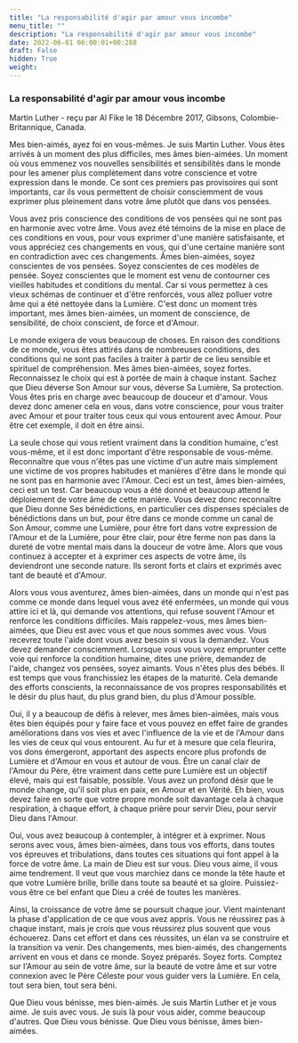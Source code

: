 ```yaml
---
title: "La responsabilité d'agir par amour vous incombe"
menu_title: ""
description: "La responsabilité d'agir par amour vous incombe"
date: 2022-06-01 06:00:01+00:288
draft: False
hidden: True
weight:
---
```

### La responsabilité d'agir par amour vous incombe

Martin Luther - reçu par Al Fike le 18 Décembre 2017, Gibsons, Colombie-Britannique, Canada.

Mes bien-aimés, ayez foi en vous-mêmes. Je suis Martin Luther. Vous êtes arrivés à un moment des plus difficiles, mes âmes bien-aimées. Un moment où vous emmenez vos nouvelles sensibilités et sensibilités dans le monde pour les amener plus complètement dans votre conscience et votre expression dans le monde. Ce sont ces premiers pas provisoires qui sont importants, car ils vous permettent de choisir consciemment de vous exprimer plus pleinement dans votre âme plutôt que dans vos pensées.

Vous avez pris conscience des conditions de vos pensées qui ne sont pas en harmonie avec votre âme. Vous avez été témoins de la mise en place de ces conditions en vous, pour vous exprimer d'une manière satisfaisante, et vous appréciez ces changements en vous, qui d'une certaine manière sont en contradiction avec ces changements. Âmes bien-aimées, soyez conscientes de vos pensées. Soyez conscientes de ces modèles de pensée. Soyez conscientes que le moment est venu de contourner ces vieilles habitudes et conditions du mental. Car si vous permettez à ces vieux schémas de continuer et d'être renforcés, vous allez polluer votre âme qui a été nettoyée dans la Lumière. C'est donc un moment très important, mes âmes bien-aimées, un moment de conscience, de sensibilité, de choix conscient, de force et d'Amour.

Le monde exigera de vous beaucoup de choses. En raison des conditions de ce monde, vous êtes attirés dans de nombreuses conditions, des conditions qui ne sont pas faciles à traiter à partir de ce lieu sensible et spirituel de compréhension. Mes âmes bien-aimées, soyez fortes. Reconnaissez le choix qui est à portée de main à chaque instant. Sachez que Dieu déverse Son Amour sur vous, déverse Sa Lumière, Sa protection. Vous êtes pris en charge avec beaucoup de douceur et d'amour. Vous devez donc amener cela en vous, dans votre conscience, pour vous traiter avec Amour et pour traiter tous ceux qui vous entourent avec Amour. Pour être cet exemple, il doit en être ainsi.

La seule chose qui vous retient vraiment dans la condition humaine, c'est vous-même, et il est donc important d'être responsable de vous-même. Reconnaître que vous n'êtes pas une victime d'un autre mais simplement une victime de vos propres habitudes et manières d'être dans le monde qui ne sont pas en harmonie avec l'Amour. Ceci est un test, âmes bien-aimées, ceci est un test. Car beaucoup vous a été donné et beaucoup attend le déploiement de votre âme de cette manière. Vous devez donc reconnaître que Dieu donne Ses bénédictions, en particulier ces dispenses spéciales de bénédictions dans un but, pour être dans ce monde comme un canal de Son Amour, comme une Lumière, pour être fort dans votre expression de l'Amour et de la Lumière, pour être clair, pour être ferme non pas dans la dureté de votre mental mais dans la douceur de votre âme. Alors que vous continuez à accepter et à exprimer ces aspects de votre âme, ils deviendront une seconde nature. Ils seront forts et clairs et exprimés avec tant de beauté et d'Amour.

Alors vous vous aventurez, âmes bien-aimées, dans un monde qui n'est pas comme ce monde dans lequel vous avez été enfermées, un monde qui vous attire ici et là, qui demande vos attentions, qui refuse souvent l'Amour et renforce les conditions difficiles. Mais rappelez-vous, mes âmes bien-aimées, que Dieu est avec vous et que nous sommes avec vous. Vous recevrez toute l'aide dont vous avez besoin si vous la demandez. Vous devez demander consciemment. Lorsque vous vous voyez emprunter cette voie qui renforce la condition humaine, dites une prière, demandez de l'aide, changez vos pensées, soyez aimants. Vous n'êtes plus des bébés. Il est temps que vous franchissiez les étapes de la maturité. Cela demande des efforts conscients, la reconnaissance de vos propres responsabilités et le désir du plus haut, du plus grand bien, du plus d'Amour possible.

Oui, il y a beaucoup de défis à relever, mes âmes bien-aimées, mais vous êtes bien équipés pour y faire face et vous pouvez en effet faire de grandes améliorations dans vos vies et avec l'influence de la vie et de l'Amour dans les vies de ceux qui vous entourent. Au fur et à mesure que cela fleurira, vos dons émergeront, apportant des aspects encore plus profonds de Lumière et d'Amour en vous et autour de vous. Être un canal clair de l'Amour du Père, être vraiment dans cette pure Lumière est un objectif élevé, mais qui est faisable, possible. Vous avez un profond désir que le monde change, qu'il soit plus en paix, en Amour et en Vérité. Eh bien, vous devez faire en sorte que votre propre monde soit davantage cela à chaque respiration, à chaque effort, à chaque prière pour servir Dieu, pour servir Dieu dans l'Amour.

Oui, vous avez beaucoup à contempler, à intégrer et à exprimer. Nous serons avec vous, âmes bien-aimées, dans tous vos efforts, dans toutes vos épreuves et tribulations, dans toutes ces situations qui font appel à la force de votre âme. La main de Dieu est sur vous. Dieu vous aime, il vous aime tendrement. Il veut que vous marchiez dans ce monde la tête haute et que votre Lumière brille, brille dans toute sa beauté et sa gloire. Puissiez-vous être ce bel enfant que Dieu a créé de toutes les manières.

Ainsi, la croissance de votre âme se poursuit chaque jour. Vient maintenant la phase d'application de ce que vous avez appris. Vous ne réussirez pas à chaque instant, mais je crois que vous réussirez plus souvent que vous échouerez. Dans cet effort et dans ces réussites, un élan va se construire et la transition va venir. Des changements, mes bien-aimés, des changements arrivent en vous et dans ce monde. Soyez préparés. Soyez forts. Comptez sur l'Amour au sein de votre âme, sur la beauté de votre âme et sur votre connexion avec le Père Céleste pour vous guider vers la Lumière. En cela, tout sera bien, tout sera béni.

Que Dieu vous bénisse, mes bien-aimés. Je suis Martin Luther et je vous aime. Je suis avec vous. Je suis là pour vous aider, comme beaucoup d'autres. Que Dieu vous bénisse. Que Dieu vous bénisse, âmes bien-aimées.
